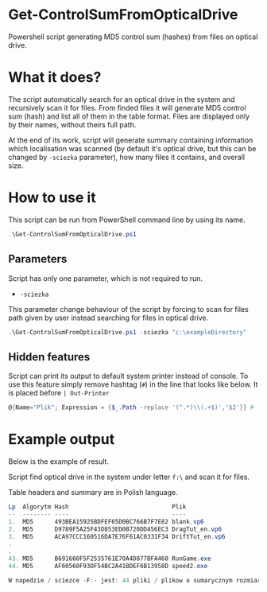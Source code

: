 # Get-ControlSumFromOpticalDrive
Powershell script generating MD5 control sum (hashes) from files on optical drive.

# What it does?

The script automatically search for an optical drive in the system and recursively scan it for files. From finded files it will generate MD5 control sum (hash) and list all of them in the table format.
Files are displayed only by their names, without theirs full path.

At the end of its work, script will generate summary containing information which localisation was scanned (by default it's optical drive, but this can be changed by `-sciezka` parameter), how many files it contains, and overall size. 

# How to use it
This script can be run from PowerShell command line by using its name.

```powershell
.\Get-ControlSumFromOpticalDrive.ps1
```

## Parameters
Script has only one parameter, which is not required to run.

* `-sciezka` 

This parameter change behaviour of the script by forcing to scan for files path given by user instead searching for files in optical drive. 

```powershell
.\Get-ControlSumFromOpticalDrive.ps1 -sciezka "c:\exampleDirectory"
```
## Hidden features

Script can print its output to default system printer instead of console. To use this feature simply remove hashtag (`#`) in the line that looks like below. It is placed before `| Out-Printer`
```powershell
@{Name="Plik"; Expression = {$_.Path -replace '(^.*)\\(.+$)','$2'}} # | Out-Printer ;
```

# Example output
Below is the example of result. 

Script find optical drive in the system under letter `f:\` and scan it for files.

Table headers and summary are in Polish language. 
```powershell
Lp  Algorytm Hash                             Plik
--  -------- ----                             ----
1.  MD5      493BEA15925BDFEF65D0BC766B7F7E82 blank.vp6
2.  MD5      D9789F5A25F43D853ED0B720DD456EC3 DragTut_en.vp6
3.  MD5      ACA97CCC160516DA7E76F61AC0331F34 DriftTut_en.vp6
.
.
43. MD5      B691660F5F2535761E70A4D877BFA460 RunGame.exe
44. MD5      AF60560F93DF54BC2A41BDEF6B13958D speed2.exe

W napedzie / sciezce -F:- jest: 44 pliki / plikow o sumarycznym rozmiarze: 660.6 MB
```